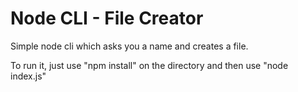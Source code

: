 # Node CLI - File Creator

Simple node cli which asks you a name and creates a file.

To run it, just use "npm install" on the directory and then use "node index.js"
